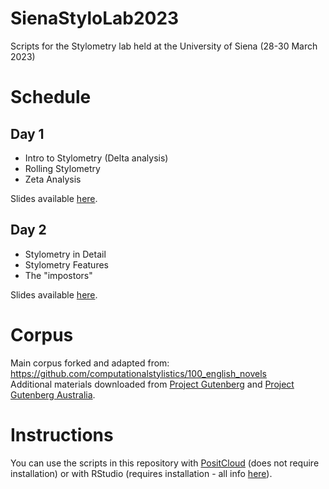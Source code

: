 # SienaStyloLab2023
Scripts for the Stylometry lab held at the University of Siena (28-30 March 2023)

# Schedule

## Day 1

- Intro to Stylometry (Delta analysis)
- Rolling Stylometry
- Zeta Analysis

Slides available [here](https://docs.google.com/presentation/d/1pnvuI9dAY7IVbbm2i5wO5JFsX5mfVhH2YQinho8HgzU/edit?usp=sharing).

## Day 2

- Stylometry in Detail
- Stylometry Features
- The "impostors"

Slides available [here](https://docs.google.com/presentation/d/1zFYwr5iYynCQvh-zwDonJjFZel7GUe9UVcEnL3RgTxw/edit?usp=sharing).

# Corpus

Main corpus forked and adapted from: https://github.com/computationalstylistics/100_english_novels  
Additional materials downloaded from [Project Gutenberg](https://www.gutenberg.org/) and [Project Gutenberg Australia](https://gutenberg.net.au/).

# Instructions

You can use the scripts in this repository with [PositCloud](https://posit.cloud/) (does not require installation) or with RStudio (requires installation - all info [here](https://posit.co/download/rstudio-desktop/)).
